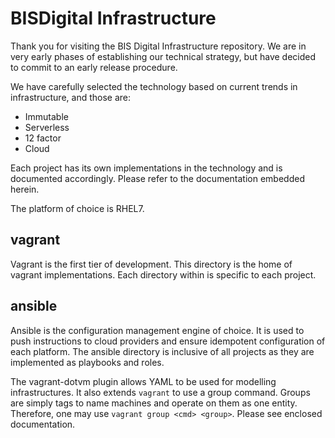 # BISDigital Infrastructure

Thank you for visiting the BIS Digital Infrastructure repository. We are in
very early phases of establishing our technical strategy, but have decided to
commit to an early release procedure. 

We have carefully selected the technology based on current trends in
infrastructure, and those are:

  * Immutable
  * Serverless
  * 12 factor
  * Cloud

Each project has its own implementations in the technology and is documented
accordingly. Please refer to the documentation embedded herein. 

The platform of choice is RHEL7. 

## vagrant

Vagrant is the first tier of development. This directory is the home of vagrant
implementations. Each directory within is specific to each project.

## ansible

Ansible is the configuration management engine of choice. It is used to push
instructions to cloud providers and ensure idempotent configuration of each
platform. The ansible directory is inclusive of all projects as they are 
implemented as playbooks and roles.

The vagrant-dotvm plugin allows YAML to be used for modelling infrastructures.
It also extends `vagrant` to use a group command. Groups are simply tags to
name machines and operate on them as one entity. Therefore, one may use
`vagrant group <cmd> <group>`. Please see enclosed documentation.
